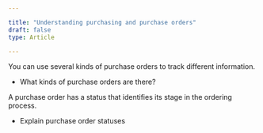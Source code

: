 ```yaml
---

title: "Understanding purchasing and purchase orders"
draft: false
type: Article

---
```


You can use several kinds of purchase orders to track different information.

- What kinds of purchase orders are there?

A purchase order has a status that identifies its stage in the ordering process.

- Explain purchase order statuses

​